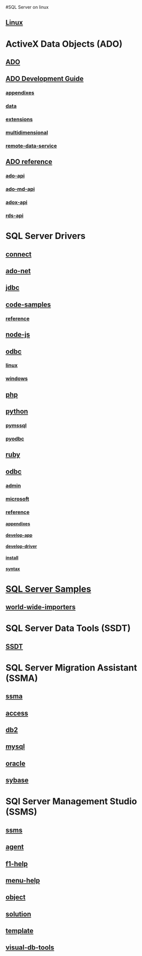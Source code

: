#SQL Server on linux
## [Linux](linux\TOC.md)

# ActiveX Data Objects (ADO)
## [ADO](ado\TOC.md)
## [ADO Development Guide](ado\guide\TOC.md)
### [appendixes](ado\guide\appendixes\TOC.md)
### [data](ado\guide\data\TOC.md)
### [extensions](ado\guide\extensions\TOC.md)
### [multidimensional](ado\guide\multidimensional\TOC.md)
### [remote-data-service](ado\guide\remote-data-service\TOC.md)
## [ADO reference](ado\reference\TOC.md)
### [ado-api](ado\reference\ado-api\TOC.md)
### [ado-md-api](ado\reference\ado-md-api\TOC.md)
### [adox-api](ado\reference\adox-api\TOC.md)
### [rds-api](ado\reference\rds-api\TOC.md)

# SQL Server Drivers
## [connect](connect\TOC.md)
## [ado-net](connect\ado-net\TOC.md)
## [jdbc](connect\jdbc\TOC.md)
## [code-samples](connect\jdbc\code-samples\TOC.md)
### [reference](connect\jdbc\reference\TOC.md)
## [node-js](connect\node-js\TOC.md)
## [odbc](connect\odbc\TOC.md)
### [linux](connect\odbc\linux\TOC.md)
### [windows](connect\odbc\windows\TOC.md)
## [php](connect\php\TOC.md)
## [python](connect\python\TOC.md)
### [pymssql](connect\python\pymssql\TOC.md)
### [pyodbc](connect\python\pyodbc\TOC.md)
## [ruby](connect\ruby\TOC.md)
## [odbc](odbc\TOC.md)
### [admin](odbc\admin\TOC.md)
### [microsoft](odbc\microsoft\TOC.md)
### [reference](odbc\reference\TOC.md)
#### [appendixes](odbc\reference\appendixes\TOC.md)
#### [develop-app](odbc\reference\develop-app\TOC.md)
#### [develop-driver](odbc\reference\develop-driver\TOC.md)
#### [install](odbc\reference\install\TOC.md)
#### [syntax](odbc\reference\syntax\TOC.md)

# [SQL Server Samples](sample/microsoft-sql-server-samples.md)
## [world-wide-importers](sample\world-wide-importers\TOC.md)

# SQL Server Data Tools (SSDT)
## [SSDT](ssdt\TOC.md)

# SQL Server Migration Assistant (SSMA)
## [ssma](ssma\TOC.md)
## [access](ssma\access\TOC.md)
## [db2](ssma\db2\TOC.md)
## [mysql](ssma\mysql\TOC.md)
## [oracle](ssma\oracle\TOC.md)
## [sybase](ssma\sybase\TOC.md)

# SQl Server Management Studio (SSMS)
## [ssms](ssms\TOC.md)
## [agent](ssms\agent\TOC.md)
## [f1-help](ssms\f1-help\TOC.md)
## [menu-help](ssms\menu-help\TOC.md)
## [object](ssms\object\TOC.md)
## [solution](ssms\solution\TOC.md)
## [template](ssms\template\TOC.md)
## [visual-db-tools](ssms\visual-db-tools\TOC.md)
